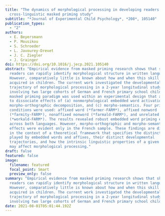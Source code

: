 ```yaml
---
title: "The dynamics of morphological processing in developing readers: A
  cross-linguistic masked priming study"
subtitle: "*Journal of Experimental Child Psychology*, *208*, 105140"
publication_types:
  - "2"
authors:
  - E. Beyersmann
  - P. Mousikou
  - S. Schroeder
  - L. Javourey-Drevet
  - J. C. Ziegler
  - J. Grainger
doi: https://doi.org/10.1016/j.jecp.2021.105140
abstract: "Empirical evidence from masked priming research shows that skilled
  readers can rapidly identify morphological structure in written language.
  However, comparatively little is known about how and when this skill is
  acquired in children. The current work investigated the developmental
  trajectory of morphological processing in a 2-year longitudinal study
  involving two large cohorts of German and French primary school children. The
  masked priming paradigm was used within an experimental design that allowed us
  to dissociate effects of (a) nonmorphological embedded word activation, (b)
  morpho-orthographic decomposition, and (c) morpho-semantics. Four priming
  conditions were used: affixed word (*farmer-FARM*), affixed nonword
  (*farmity-FARM*), nonaffixed nonword (*farmald-FARM*), and unrelated control
  (*workald-FARM*). The results revealed robust embedded word priming effects
  across both languages. However, morpho-orthographic and morpho-semantic
  effects were evident only in the French sample. These findings are discussed
  in the context of a theoretical framework that specifies the distinct roles
  played by embedded words and affixes, their distinct developmental
  trajectories, and how the intrinsic linguistic properties of a given language
  may affect morphological processing."
draft: false
featured: false
image:
  filename: featured
  focal_point: Smart
  preview_only: false
summary: "Empirical evidence from masked priming research shows that skilled
  readers can rapidly identify morphological structure in written language.
  However, comparatively little is known about how and when this skill is
  acquired in children. The current work investigated the developmental
  trajectory of morphological processing in a 2-year longitudinal study
  involving two large cohorts of German and French primary school children. "
date: 2021-08-01T05:01:44.192Z
---
```

